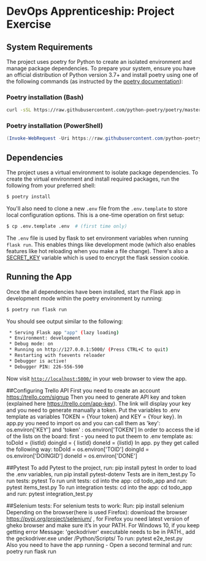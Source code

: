 # DevOps Apprenticeship: Project Exercise

## System Requirements

The project uses poetry for Python to create an isolated environment and manage package dependencies. To prepare your system, ensure you have an official distribution of Python version 3.7+ and install poetry using one of the following commands (as instructed by the [poetry documentation](https://python-poetry.org/docs/#system-requirements)):

### Poetry installation (Bash)

```bash
curl -sSL https://raw.githubusercontent.com/python-poetry/poetry/master/get-poetry.py | python
```

### Poetry installation (PowerShell)

```powershell
(Invoke-WebRequest -Uri https://raw.githubusercontent.com/python-poetry/poetry/master/get-poetry.py -UseBasicParsing).Content | python
```

## Dependencies

The project uses a virtual environment to isolate package dependencies. To create the virtual environment and install required packages, run the following from your preferred shell:

```bash
$ poetry install
```

You'll also need to clone a new `.env` file from the `.env.template` to store local configuration options. This is a one-time operation on first setup:

```bash
$ cp .env.template .env  # (first time only)
```

The `.env` file is used by flask to set environment variables when running `flask run`. This enables things like development mode (which also enables features like hot reloading when you make a file change). There's also a [SECRET_KEY](https://flask.palletsprojects.com/en/1.1.x/config/#SECRET_KEY) variable which is used to encrypt the flask session cookie.

## Running the App

Once the all dependencies have been installed, start the Flask app in development mode within the poetry environment by running:
```bash
$ poetry run flask run
```

You should see output similar to the following:
```bash
 * Serving Flask app "app" (lazy loading)
 * Environment: development
 * Debug mode: on
 * Running on http://127.0.0.1:5000/ (Press CTRL+C to quit)
 * Restarting with fsevents reloader
 * Debugger is active!
 * Debugger PIN: 226-556-590
```
Now visit [`http://localhost:5000/`](http://localhost:5000/) in your web browser to view the app.


##Configuring Trello API
First you need to create an account https://trello.com/signup
Then you need to generate API key and token (explained here https://trello.com/app-key). The link will display your key and you need to generate manually a token.
Put the variables to .env template as variables TOKEN = {Your token} and KEY = {Your key}.
In app.py you need to import os and you can call them as 'key': os.environ['KEY'] and 'token' : os.environ['TOKEN']
In order to access the id of the lists on the board: first - you need to put theem to .env template as:
toDoId = {listId}
doingId = { listId}
doneId = {listId}
In app. py they get called the following way:
toDoId = os.environ['TOID']
doingId = os.environ['DOINGID']
doneId = os.environ['DONE']


##Pytest
To add Pytest to the project, run: pip install pytest
In order to load the .env variables, run pip install pytest-dotenv
Tests are in item_test.py
To run tests: pytest
To run unit tests: cd into the app: cd todo_app and run: pytest items_test.py
To run integration tests: cd into the app: cd todo_app and run: pytest integration_test.py

##Selenium tests: 
For selenium tests to work:
Run: pip install selenium
Depending on the browser(here is used Firefox): download the browser https://pypi.org/project/selenium/ , for Firefox you need latest version of gheko browser and  make sure it’s in your PATH. For Windows 10, if you keep getting error  Message: 'geckodriver' executable needs to be in PATH., add the geckodriver.exe under /Python/Scripts/ 
To run: pytest e2e_test.py  
Also you need to have the app running - Open a second terminal and run: poetry run flask run 


  